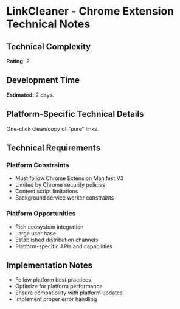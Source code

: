 # LinkCleaner - Chrome Extension Technical Notes

## Technical Complexity
**Rating:** 2.

## Development Time
**Estimated:** 2 days.

## Platform-Specific Technical Details
One-click clean/copy of “pure” links.

## Technical Requirements

### Platform Constraints
- Must follow Chrome Extension Manifest V3
- Limited by Chrome security policies
- Content script limitations
- Background service worker constraints

### Platform Opportunities
- Rich ecosystem integration
- Large user base
- Established distribution channels
- Platform-specific APIs and capabilities

## Implementation Notes
- Follow platform best practices
- Optimize for platform performance
- Ensure compatibility with platform updates
- Implement proper error handling
